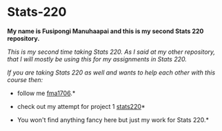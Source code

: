 # Stats-220
**My name is Fusipongi Manuhaapai and this is my second Stats 220 repository.**

*This is my second time taking Stats 220. As I said at my other repository, that I will mostly be using this for my assignments in Stats 220.*

*If you are taking Stats 220 as well and wants to help each other with this course then:*

* follow me [fma1706](github.com).*

* check out my attempt for project 1 [stats220](https://fma1706.github.io/stats-220/)*

* You won't find anything fancy here but just my work for Stats 220.*
